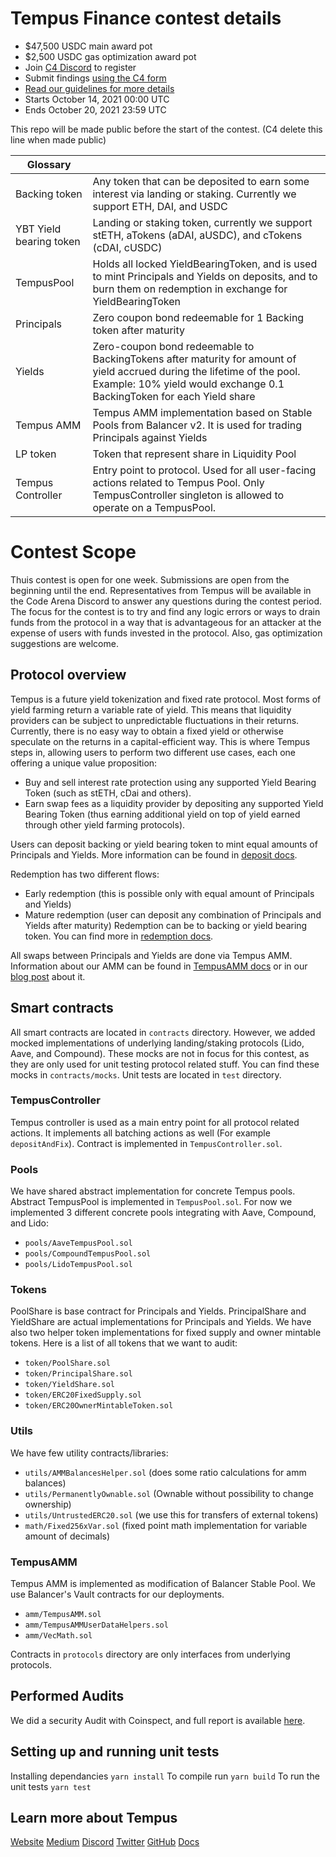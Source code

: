 # Tempus Finance contest details
- $47,500 USDC main award pot
- $2,500 USDC gas optimization award pot
- Join [C4 Discord](https://discord.gg/EY5dvm3evD) to register
- Submit findings [using the C4 form](https://code423n4.com/2021-10-tempus-finance-contest/submit)
- [Read our guidelines for more details](https://docs.code4rena.com/roles/wardens)
- Starts October 14, 2021 00:00 UTC
- Ends October 20, 2021 23:59 UTC

This repo will be made public before the start of the contest. (C4 delete this line when made public)

| Glossary| |
|-------------------------------|------------------------------------------------------|
| Backing token| Any token that can be deposited to earn some interest via landing or staking. Currently we support ETH, DAI, and USDC |
| YBT Yield bearing token| Landing or staking token, currently we support stETH, aTokens (aDAI, aUSDC), and cTokens (cDAI, cUSDC) |
| TempusPool| Holds all locked YieldBearingToken, and is used to mint Principals and Yields on deposits, and to burn them on redemption in exchange for YieldBearingToken |
| Principals| Zero coupon bond redeemable for 1 Backing token after maturity |
| Yields| Zero-coupon bond redeemable to BackingTokens after maturity for amount of yield accrued during the lifetime of the pool. Example: 10% yield would exchange 0.1 BackingToken for each Yield share |
| Tempus AMM| Tempus AMM implementation based on Stable Pools from Balancer v2. It is used for trading Principals against Yields |
| LP token| Token that represent share in Liquidity Pool |
| Tempus Controller| Entry point to protocol. Used for all user-facing actions related to Tempus Pool. Only TempusController singleton is allowed to operate on a TempusPool. |

# Contest Scope
Thuis contest is open for one week. Submissions are open from the beginning until the end. Representatives from Tempus will be available in the Code Arena Discord to answer any questions during the contest period. The focus for the contest is to try and find any logic errors or ways to drain funds from the protocol in a way that is advantageous for an attacker at the expense of users with funds invested in the protocol. Also, gas optimization suggestions are welcome.

## Protocol overview
Tempus is a future yield tokenization and fixed rate protocol.
Most forms of yield farming return a variable rate of yield. This means that liquidity providers can be subject to unpredictable fluctuations in their returns.
Currently, there is no easy way to obtain a fixed yield or otherwise speculate on the returns in a capital-efficient way. This is where Tempus steps in, allowing users to perform two different use cases, each one offering a unique value proposition:
- Buy and sell interest rate protection using any supported Yield Bearing Token (such as stETH, cDai and others).
- Earn swap fees as a liquidity provider by depositing any supported Yield Bearing Token (thus earning additional yield on top of yield earned through other yield farming protocols).

Users can deposit backing or yield bearing token to mint equal amounts of Principals and Yields. More information can be found in [deposit docs](https://docs.tempus.finance/docs/tempuspool/deposit).

Redemption has two different flows:
- Early redemption (this is possible only with equal amount of Principals and Yields)
- Mature redemption (user can deposit any combination of Principals and Yields after maturity)
Redemption can be to backing or yield bearing token. You can find more in [redemption docs](https://docs.tempus.finance/docs/tempuspool/redemption).

All swaps between Principals and Yields are done via Tempus AMM. Information about our AMM can be found in [TempusAMM docs](https://docs.tempus.finance/docs/tempusamm) or in our [blog post](https://medium.com/tempusfinance/diving-into-tempus-amm-23a92cc6a2fc) about it.

## Smart contracts
All smart contracts are located in `contracts` directory. However, we added mocked implementations of underlying landing/staking protocols (Lido, Aave, and Compound). These mocks are not in focus for this contest, as they are only used for unit testing protocol related stuff. You can find these mocks in `contracts/mocks`.
Unit tests are located in `test` directory.

### TempusController
Tempus controller is used as a main entry point for all protocol related actions. It implements all batching actions as well (For example `depositAndFix`). Contract is implemented in `TempusController.sol`.

### Pools
We have shared abstract implementation for concrete Tempus pools. Abstract TempusPool is implemented in `TempusPool.sol`.
For now we implemented 3 different concrete pools integrating with Aave, Compound, and Lido:
- `pools/AaveTempusPool.sol`
- `pools/CompoundTempusPool.sol`
- `pools/LidoTempusPool.sol`

### Tokens
PoolShare is base contract for Principals and Yields. PrincipalShare and YieldShare are actual implementations for Principals and Yields. We have also two helper token implementations for fixed supply and owner mintable tokens. Here is a list of all tokens that we want to audit:
- `token/PoolShare.sol`
- `token/PrincipalShare.sol`
- `token/YieldShare.sol`
- `token/ERC20FixedSupply.sol`
- `token/ERC20OwnerMintableToken.sol`

### Utils
We have few utility contracts/libraries:
- `utils/AMMBalancesHelper.sol` (does some ratio calculations for amm balances)
- `utils/PermanentlyOwnable.sol` (Ownable without possibility to change ownership)
- `utils/UntrustedERC20.sol` (we use this for transfers of external tokens)
- `math/Fixed256xVar.sol` (fixed point math implementation for variable amount of decimals)

### TempusAMM
Tempus AMM is implemented as modification of Balancer Stable Pool. We use Balancer's Vault contracts for our deployments.
- `amm/TempusAMM.sol`
- `amm/TempusAMMUserDataHelpers.sol`
- `amm/VecMath.sol`

Contracts in `protocols` directory are only interfaces from underlying protocols.

## Performed Audits
We did a security Audit with Coinspect, and full report is available [here](https://www.coinspect.com/doc/Coinspect%20-%20Smart%20Contract%20Audit%20-%20Tempus%20v211013.pdf).

## Setting up and running unit tests
Installing dependancies `yarn install`
To compile run `yarn build`
To run the unit tests `yarn test`

## Learn more about Tempus
[Website](tempus.finance)
[Medium](medium.tempus.finance)
[Discord](discord.tempus.finance)
[Twitter](twitter.tempus.finance)
[GitHub](github.tempus.finance)
[Docs](docs.tempus.finance)